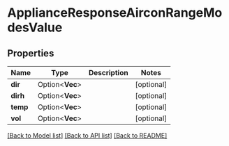# ApplianceResponseAirconRangeModesValue

## Properties

Name | Type | Description | Notes
------------ | ------------- | ------------- | -------------
**dir** | Option<**Vec<String>**> |  | [optional]
**dirh** | Option<**Vec<String>**> |  | [optional]
**temp** | Option<**Vec<String>**> |  | [optional]
**vol** | Option<**Vec<String>**> |  | [optional]

[[Back to Model list]](../README.md#documentation-for-models) [[Back to API list]](../README.md#documentation-for-api-endpoints) [[Back to README]](../README.md)



